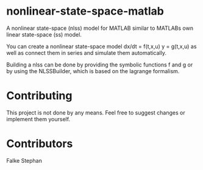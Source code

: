 # nonlinear-state-space-matlab
A nonlinear state-space (nlss) model for MATLAB similar to MATLABs own linear state-space (ss) model.

You can create a nonlinear state-space model
dx/dt = f(t,x,u)
    y = g(t,x,u)
as well as connect them in series and simulate them automatically.

Building a nlss can be done by providing the symbolic functions f and g or by using the NLSSBuilder, which is based on the lagrange formalism.

# Contributing
This project is not done by any means. Feel free to suggest changes or implement them yourself.

# Contributors
Falke Stephan